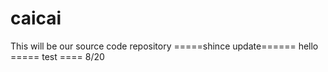 caicai
======
This will be our source code repository
=====shince update======
hello
===== test ==== 8/20
